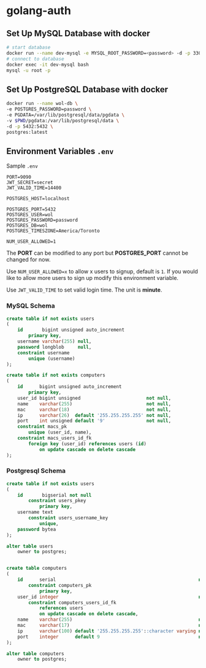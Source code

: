 # golang-auth

## Set Up MySQL Database with docker

```bash
# start database
docker run --name dev-mysql -e MYSQL_ROOT_PASSWORD=<password> -d -p 3306:3306 mysql:latest
# connect to database
docker exec -it dev-mysql bash
mysql -u root -p
```

## Set Up PostgreSQL Database with docker

```bash
docker run --name wol-db \
-e POSTGRES_PASSWORD=password \
-e PGDATA=/var/lib/postgresql/data/pgdata \
-v $PWD/pgdata:/var/lib/postgresql/data \
-d -p 5432:5432 \
postgres:latest
```

## Environment Variables `.env`

Sample `.env`

```
PORT=9090
JWT_SECRET=secret
JWT_VALID_TIME=14400

POSTGRES_HOST=localhost

POSTGRES_PORT=5432
POSTGRES_USER=wol
POSTGRES_PASSWORD=password
POSTGRES_DB=wol
POSTGRES_TIMESZONE=America/Toronto

NUM_USER_ALLOWED=1
```

The **PORT** can be modified to any port but **POSTGRES_PORT** cannot be changed for now.

Use `NUM_USER_ALLOWED=x` to allow x users to signup, default is `1`. If you would like to allow more users to sign up modify this environment variable.

Use `JWT_VALID_TIME` to set valid login time. The unit is **minute**.

### MySQL Schema

```sql
create table if not exists users
(
    id       bigint unsigned auto_increment
        primary key,
    username varchar(255) null,
    password longblob     null,
    constraint username
        unique (username)
);

create table if not exists computers
(
    id      bigint unsigned auto_increment
        primary key,
    user_id bigint unsigned                        not null,
    name    varchar(255)                           not null,
    mac     varchar(18)                            not null,
    ip      varchar(26)  default '255.255.255.255' not null,
    port    int unsigned default '9'               not null,
    constraint macs_pk
        unique (user_id, name),
    constraint macs_users_id_fk
        foreign key (user_id) references users (id)
            on update cascade on delete cascade
);
```

### Postgresql Schema

```sql
create table if not exists users
(
    id       bigserial not null
        constraint users_pkey
            primary key,
    username text
        constraint users_username_key
            unique,
    password bytea
);

alter table users
    owner to postgres;


create table computers
(
    id      serial                                                    not null
        constraint computers_pk
            primary key,
    user_id integer                                                   not null
        constraint computers_users_id_fk
            references users
            on update cascade on delete cascade,
    name    varchar(255)                                              not null,
    mac     varchar(17)                                               not null,
    ip      varchar(100) default '255.255.255.255'::character varying not null,
    port    integer      default 9                                    not null
);

alter table computers
    owner to postgres;
```
